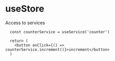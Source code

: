 # useStore

Access to services

```tsx
  const counterService = useService('counter')

  return (
    <button onClick={() => counterService.increment()}>increment</button>
  )
```
